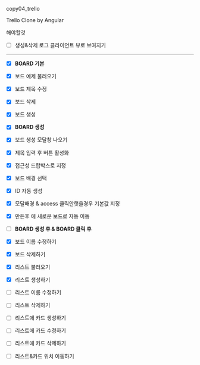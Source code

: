 copy04_trello

Trello Clone by Angular

해야할것

- [ ] 생성&삭제 로그 클라이언트 뷰로 보여지기

---

- [x] **BOARD 기본**

- [x] 보드 예제 불러오기
- [x] 보드 제목 수정
- [x] 보드 삭제
- [x] 보드 생성



- [x] **BOARD 생성**

- [x] 보드 생성 모달창 나오기
- [x] 제목 입력 후 버튼 활성화
- [x] 접근성 드랍박스로 지정
- [x] 보드 배경 선택
- [x] ID 자동 생성
- [x] 모달배경 & access 클릭안햇을경우 기본값 지정
- [x] 만든후 에 새로운 보드로  자동 이동 



- [ ] **BOARD 생성 후 & BOARD 클릭 후**
- [x] 보드 이름 수정하기
- [x] 보드 삭제하기
- [x] 리스트 불러오기
- [x] 리스트 생성하기
- [ ] 리스트 이름 수정하기
- [ ] 리스트 삭제하기
- [ ] 리스트에 카드 생성하기
- [ ] 리스트에 카드 수정하기
- [ ] 리스트에 카드 삭제하기
- [ ] 리스트&카드 위치 이동하기
